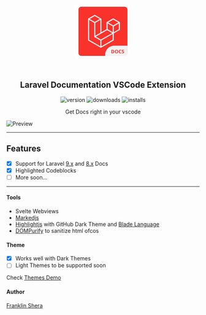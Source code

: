 <p align="center">
    <img width="128" alt="preview" src="./assets/images/icon.png">
</p>
<br />

<h2 align="center"> Laravel Documentation VSCode Extension </h2>
<p align="center">
<img alt="version" src="https://vsmarketplacebadge.apphb.com/version-short/vscodelaraveldocs.svg">
<img alt="downloads" src="https://vsmarketplacebadge.apphb.com/downloads-short/vscodelaraveldocs.svg">
<img alt="installs" src="https://vsmarketplacebadge.apphb.com/installs-short/vscodelaraveldocs.svg">

</p>

<p align="center">Get Docs right in your vscode</p>

![Preview](/assets/images/preview.gif)

---

## Features

- [x] Support for Laravel [9.x](/assets/docs/9.x) and [8.x](/assets/docs/8.x) Docs
- [x] Highlighted Codeblocks
- [ ] More soon...

---

#### Tools

- Svelte Webviews
- [Markedjs](https://github.com/markedjs/marked)
- [Highlightjs](https://github.com/highlightjs/highlight.js/) with GitHub Dark Theme and [Blade Language](https://github.com/miken32/highlightjs-blade)
- [DOMPurify](https://github.com/cure53/DOMPurify) to sanitize html ofcos

#### Theme

- [x] Works well with Dark Themes
- [ ] Light Themes to be supported soon

Check [Themes Demo](THEMES.md)

#### Author

[Franklin Shera](https://twitter.com/FranklinShera)
